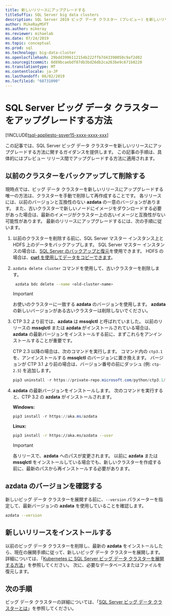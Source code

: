 ```yaml
---
title: 新しいリリースにアップグレードする
titleSuffix: SQL Server big data clusters
description: SQL Server 2019 ビッグ データ クラスター (プレビュー) を新しいリリースにアップグレードする方法について説明します。
author: MikeRayMSFT
ms.author: mikeray
ms.reviewer: mihaelab
ms.date: 07/24/2019
ms.topic: conceptual
ms.prod: sql
ms.technology: big-data-cluster
ms.openlocfilehash: 29bdd3996112154b222ffb7d43390050c9af2d02
ms.sourcegitcommit: 0d89bcaebdf87db3bd26db2ca263be9c671b0220
ms.translationtype: MT
ms.contentlocale: ja-JP
ms.lasthandoff: 08/02/2019
ms.locfileid: "68731090"
---
```

# <a name="how-to-upgrade-sql-server-big-data-clusters"></a>SQL Server ビッグ データ クラスターをアップグレードする方法

[!INCLUDE[tsql-appliesto-ssver15-xxxx-xxxx-xxx](../includes/tsql-appliesto-ssver15-xxxx-xxxx-xxx.md)]

この記事では、SQL Server ビッグ データ クラスターを新しいリリースにアップグレードする方法に関するガイダンスを提供します。 この記事の手順は、具体的にはプレビュー リリース間でアップグレードする方法に適用されます。

## <a name="backup-and-delete-the-old-cluster"></a>以前のクラスターをバックアップして削除する

現時点では、ビッグ データ クラスターを新しいリリースにアップグレードする唯一の方法は、クラスターを手動で削除して再作成することです。 各リリースには、以前のバージョンと互換性のない **azdata** の一意のバージョンがあります。 また、古いクラスターで新しいノードにイメージをダウンロードする必要があった場合は、最新のイメージがクラスター上の古いイメージと互換性がない可能性があります。 最新のリリースにアップグレードするには、次の手順に従います。

1. 以前のクラスターを削除する前に、SQL Server マスター インスタンス上と HDFS 上のデータをバックアップします。 SQL Server マスター インスタンスの場合は、[SQL Server のバックアップと復元](data-ingestion-restore-database.md)を使用できます。 HDFS の場合は、[**curl** を使用してデータをコピーできます](data-ingestion-curl.md)。

1. `azdata delete cluster` コマンドを使用して、古いクラスターを削除します。

   ```bash
    azdata bdc delete --name <old-cluster-name>
   ```

   > [!Important]
   > お使いのクラスターに一致する **azdata** のバージョンを使用します。 **azdata** の新しいバージョンがある古いクラスターは削除しないでください。

1. CTP 3.2 より前では、**azdata** は **mssqlctl** と呼ばれていました。 以前のリリースの **mssqlctl** または **azdata** がインストールされている場合は、**azdata** の最新バージョンをインストールする前に、まずこれらをアンインストールすることが重要です。

   CTP 2.3 以降の場合は、次のコマンドを実行します。 コマンド内の `ctp3.1` を、アンインストールする **mssqlctl** のバージョンに置き換えます。 バージョンが CTP 3.1 より前の場合は、バージョン番号の前にダッシュ (例: `ctp-2.5`) を追加します。

   ```powershell
   pip3 uninstall -r https://private-repo.microsoft.com/python/ctp3.1/mssqlctl/requirements.txt
   ```

1. **azdata** の最新バージョンをインストールします。 次のコマンドを実行すると、CTP 3.2 の **azdata** がインストールされます。

   **Windows:**

   ```powershell
   pip3 install -r https://aka.ms/azdata
   ```

   **Linux:**

   ```bash
   pip3 install -r https://aka.ms/azdata --user
   ```

   > [!IMPORTANT]
   > 各リリースで、**azdata** へのパスが変更されます。 以前に **azdata** または **mssqlctl** をインストールしている場合でも、新しいクラスターを作成する前に、最新のパスから再インストールする必要があります。

## <a id="azdataversion"></a> azdata のバージョンを確認する

新しいビッグ データ クラスターを展開する前に、`--version` パラメーターを指定して、最新バージョンの **azdata** を使用していることを確認します。

```bash
azdata --version
```

## <a name="install-the-new-release"></a>新しいリリースをインストールする

以前のビッグ データ クラスターを削除し、最新の **azdata** をインストールしたら、現在の展開手順に従って、新しいビッグ データ クラスターを展開します。 詳細については、「[Kubernetes に SQL Server ビッグ データ クラスターを展開する方法](deployment-guidance.md)」を参照してください。 次に、必要なデータベースまたはファイルを復元します。

## <a name="next-steps"></a>次の手順

ビッグ データ クラスターの詳細については、「[SQL Server ビッグ データ クラスターとは](big-data-cluster-overview.md)」を参照してください。
